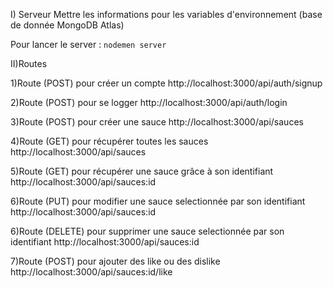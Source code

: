 I) Serveur
Mettre  les informations pour les variables d'environnement (base de donnée MongoDB Atlas)

Pour lancer le server : `nodemen server`

II)Routes

1)Route (POST) pour créer un compte
http://localhost:3000/api/auth/signup

2)Route (POST) pour se logger
http://localhost:3000/api/auth/login

3)Route (POST) pour créer une sauce
http://localhost:3000/api/sauces

4)Route (GET) pour récupérer toutes les sauces
http://localhost:3000/api/sauces

5)Route (GET) pour récupérer une sauce grâce à son identifiant
http://localhost:3000/api/sauces:id

6)Route (PUT) pour modifier une sauce selectionnée par son identifiant
http://localhost:3000/api/sauces:id

6)Route (DELETE) pour supprimer une sauce selectionnée par son identifiant
http://localhost:3000/api/sauces:id

7)Route (POST) pour ajouter des like ou des dislike
http://localhost:3000/api/sauces:id/like
